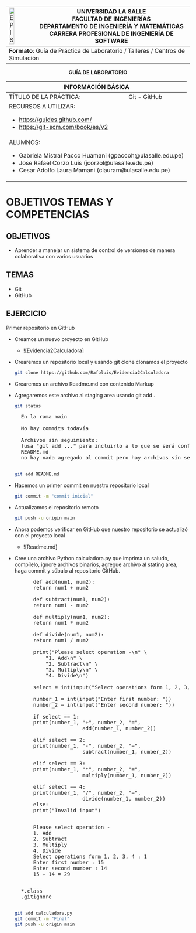 <div align="center">
<table>
    <theader>
        <tr>
            <td><img src="https://github.com/rescobedoulasalle/git_github/blob/main/ulasalle.png?raw=true" alt="EPIS" style="width:50%; height:auto"/></td>
            <th>
                <span style="font-weight:bold;">UNIVERSIDAD LA SALLE</span><br />
                <span style="font-weight:bold;">FACULTAD DE INGENIERÍAS</span><br />
                <span style="font-weight:bold;">DEPARTAMENTO DE INGENIERÍA Y MATEMÁTICAS</span><br />
                <span style="font-weight:bold;">CARRERA PROFESIONAL DE INGENIERÍA DE SOFTWARE</span>
            </th>            
        </tr>
    </theader>
    <tbody>
        <tr><td colspan="2"><span style="font-weight:bold;">Formato</span>: Guía de Práctica de Laboratorio / Talleres / Centros de Simulación</td></tr>        
    </tbody>
</table>
</div>

<div align="center">
<span style="font-weight:bold;">GUÍA DE LABORATORIO</span><br />
</div>

<table>
<theader>
<tr><th colspan="2">INFORMACIÓN BÁSICA</th></tr>
</theader>
<tbody>

<tr><td>TÍTULO DE LA PRÁCTICA:</td><td>Git - GitHub</td></tr>
<tr><td colspan="2">RECURSOS A UTILIZAR:
<ul>
<li><a href="https://guides.github.com/">https://guides.github.com/</a></li>
<li><a href="https://git-scm.com/book/es/v2">https://git-scm.com/book/es/v2</a></li>
</ul>
</td>
</<tr>
<tr><td colspan="2">ALUMNOS:
<ul>
<li>Gabriela Mistral Pacco Huamani (gpaccoh@ulasalle.edu.pe)</li>
<li>Jose Rafael Corzo Luis (jcorzol@ulasalle.edu.pe)</li>
<li>Cesar Adolfo Laura Mamani (clauram@ulasalle.edu.pe)</li>
</ul>
</td>
</<tr>
</tdbody>
</table>


# OBJETIVOS TEMAS Y COMPETENCIAS

## OBJETIVOS

- Aprender a manejar un sistema de control de versiones de manera colaborativa con varios
usuarios

## TEMAS
- Git
- GitHub


## EJERCICIO
Primer repositorio en GitHub
- Creamos un nuevo proyecto en GitHub
    - ![Evidencia2Calculadora]

- Crearemos un repositorio local y usando git clone clonamos el proyecto
    ```sh
    git clone https://github.com/Rafoluis/Evidencia2Calculadora
    ```

- Crearemos un archivo Readme.md con contenido Markup

- Agregaremos este archivo al staging area usando git add .
    ```sh
    git status
    ```
    <pre>
    En la rama main

    No hay commits todavía

    Archivos sin seguimiento:
    (usa "git add <archivo>..." para incluirlo a lo que se será confirmado)
	README.md
    no hay nada agregado al commit pero hay archivos sin seguimiento presentes (usa "git add" para hacerles seguimiento)
    </pre>
    ```sh
    git add README.md
    ```

- Hacemos un primer commit en nuestro repositorio local 
    ```sh
    git commit -m "commit inicial"
    ```
- Actualizamos el repositorio remoto
    ```sh
    git push -u origin main
    ```

- Ahora podemos verificar en GitHub que nuestro repositorio se actualizó con el proyecto local
    - ![Readme.md]

- Cree una archivo Python calculadora.py que imprima un saludo, compílelo, ignore archivos binarios, agregue archivo al stating area, haga commit y súbalo al repositorio GitHub.

    <pre>
        def add(num1, num2):
        return num1 + num2

        def subtract(num1, num2):
        return num1 - num2

        def multiply(num1, num2):
        return num1 * num2

        def divide(num1, num2):
        return num1 / num2

        print("Please select operation -\n" \
            "1. Add\n" \
            "2. Subtract\n" \
            "3. Multiply\n" \
            "4. Divide\n")
 
        select = int(input("Select operations form 1, 2, 3, 4 :"))

        number_1 = int(input("Enter first number: "))
        number_2 = int(input("Enter second number: "))

        if select == 1:
        print(number_1, "+", number_2, "=",
                        add(number_1, number_2))

        elif select == 2:
        print(number_1, "-", number_2, "=",
                        subtract(number_1, number_2))

        elif select == 3:
        print(number_1, "*", number_2, "=",
                        multiply(number_1, number_2))

        elif select == 4:
        print(number_1, "/", number_2, "=",
                        divide(number_1, number_2))
        else:
        print("Invalid input") 
    </pre>

    <pre>
        Please select operation -
        1. Add
        2. Subtract
        3. Multiply
        4. Divide
        Select operations form 1, 2, 3, 4 : 1
        Enter first number : 15
        Enter second number : 14
        15 + 14 = 29
    </pre>

    <pre>
    *.class
    .gitignore
    </pre>
    ```sh
    git add calculadora.py
    git commit -m "Final"
    git push -u origin main
    ```
    
